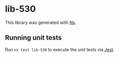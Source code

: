 # lib-530

This library was generated with [Nx](https://nx.dev).

## Running unit tests

Run `nx test lib-530` to execute the unit tests via [Jest](https://jestjs.io).
